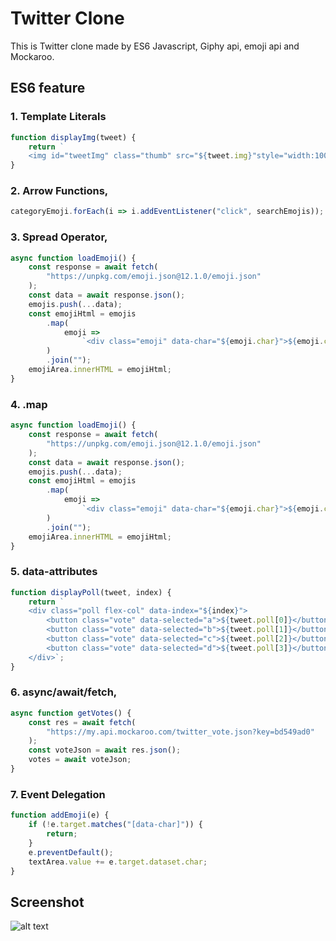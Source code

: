 # Twitter Clone

This is Twitter clone made by ES6 Javascript, Giphy api, emoji api and Mockaroo.

## ES6 feature

### 1. Template Literals

```js
function displayImg(tweet) {
	return `
	<img id="tweetImg" class="thumb" src="${tweet.img}"style="width:100%"/>`;
}
```

### 2. Arrow Functions,

```js
categoryEmoji.forEach(i => i.addEventListener("click", searchEmojis));
```

### 3. Spread Operator,

```js
async function loadEmoji() {
	const response = await fetch(
		"https://unpkg.com/emoji.json@12.1.0/emoji.json"
	);
	const data = await response.json();
	emojis.push(...data);
	const emojiHtml = emojis
		.map(
			emoji =>
				`<div class="emoji" data-char="${emoji.char}">${emoji.char}</div>`
		)
		.join("");
	emojiArea.innerHTML = emojiHtml;
}
```

### 4. .map

```js
async function loadEmoji() {
	const response = await fetch(
		"https://unpkg.com/emoji.json@12.1.0/emoji.json"
	);
	const data = await response.json();
	emojis.push(...data);
	const emojiHtml = emojis
		.map(
			emoji =>
				`<div class="emoji" data-char="${emoji.char}">${emoji.char}</div>`
		)
		.join("");
	emojiArea.innerHTML = emojiHtml;
}
```

### 5. data-attributes

```js
function displayPoll(tweet, index) {
	return `
	<div class="poll flex-col" data-index="${index}">
		<button class="vote" data-selected="a">${tweet.poll[0]}</button>
		<button class="vote" data-selected="b">${tweet.poll[1]}</button>
		<button class="vote" data-selected="c">${tweet.poll[2]}</button>
		<button class="vote" data-selected="d">${tweet.poll[3]}</button>
	</div>`;
}
```

### 6. async/await/fetch,

```js
async function getVotes() {
	const res = await fetch(
		"https://my.api.mockaroo.com/twitter_vote.json?key=bd549ad0"
	);
	const voteJson = await res.json();
	votes = await voteJson;
}
```

### 7. Event Delegation

```js
function addEmoji(e) {
	if (!e.target.matches("[data-char]")) {
		return;
	}
	e.preventDefault();
	textArea.value += e.target.dataset.char;
}
```

## Screenshot

![alt text](https://github.com/yhl234/19F-Adv-Client-Side-JavaScript/blob/master/screenshot.png "Demo screenshot")
